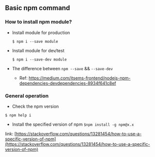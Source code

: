 

## Basic npm command



### How to install npm module?

- Install module for production
    ```
    $ npm i --save module
    ```
- Install module for dev/test
    ```
    $ npm i --save-dev module
    ```

- The difference between `npm --save` && `--save-dev`
    - Ref: https://medium.com/itsems-frontend/nodejs-npm-dependencies-devdependencies-8934f641c8ef
    

### General operation

- Check the npm version 
```
$ npm help i
```


- Install the specified version of  npm
   `$npm install -g npm@x.x`

link: [https://stackoverflow.com/questions/13281454/how-to-use-a-specific-version-of-npm](https://stackoverflow.com/questions/13281454/how-to-use-a-specific-version-of-npm)
